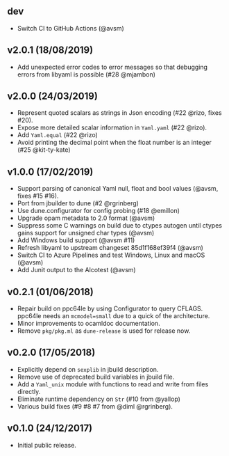 ## dev

* Switch CI to GitHub Actions (@avsm)

## v2.0.1 (18/08/2019)

* Add unexpected error codes to error messages so that
  debugging errors from libyaml is possible (#28 @mjambon)

## v2.0.0 (24/03/2019)

* Represent quoted scalars as strings in Json encoding (#22 @rizo, fixes #20).
* Expose more detailed scalar information in `Yaml.yaml` (#22 @rizo).
* Add `Yaml.equal` (#22 @rizo)
* Avoid printing the decimal point when the float number is an
  integer (#25 @kit-ty-kate)

## v1.0.0 (17/02/2019)
* Support parsing of canonical Yaml null, float and bool
  values (@avsm, fixes #15 #16).
* Port from jbuilder to dune (#2 @rgrinberg)
* Use dune.configurator for config probing (#18 @emillon)
* Upgrade opam metadata to 2.0 format (@avsm)
* Suppress some C warnings on build due to ctypes autogen
  until ctypes gains support for unsigned char types (@avsm)
* Add Windows build support (@avsm #11)
* Refresh libyaml to upstream changeset 85d1f168ef39f4 (@avsm)
* Switch CI to Azure Pipelines and test Windows, Linux and
  macOS (@avsm)
* Add Junit output to the Alcotest (@avsm)

## v0.2.1 (01/06/2018)

* Repair build on ppc64le by using Configurator to query CFLAGS.
  ppc64le needs an `mcmodel=small` due to a quick of the architecture.
* Minor improvements to ocamldoc documentation.
* Remove `pkg/pkg.ml` as `dune-release` is used for release now.

## v0.2.0 (17/05/2018)

* Explicitly depend on `sexplib` in jbuild description.
* Remove use of deprecated build variables in jbuild file.
* Add a `Yaml_unix` module with functions to read and write
  from files directly.
* Eliminate runtime dependency on `Str` (#10 from @yallop)
* Various build fixes (#9 #8 #7 from @diml @rgrinberg).

## v0.1.0 (24/12/2017)

* Initial public release.
